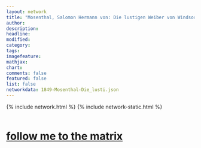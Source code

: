 ```yaml
---
layout: network
title: "Mosenthal, Salomon Hermann von: Die lustigen Weiber von Windsor (1849)"
author:
description:
headline:
modified:
category:
tags: 
imagefeature: 
mathjax: 
chart: 
comments: false
featured: false
list: false
networkdata: 1849-Mosenthal-Die_lusti.json
---
```

{% include network.html %}
{% include network-static.html %}
<div class="row">
  <div class="small-5 small-centered columns"><a href="/matrix334"><h1>follow me to the matrix</h1></a>
</div>
</div>
